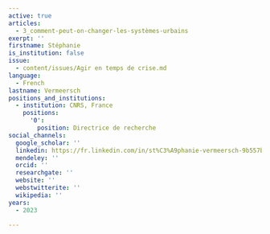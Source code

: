```yaml
---
active: true
articles:
  - 3_comment-peut-on-changer-les-systèmes-urbains
exerpt: ''
firstname: Stéphanie
is_institution: false
issue:
  - content/issues/Agir en temps de crise.md
language:
  - French
lastname: Vermeersch
positions_and_institutions:
  - institution: CNRS, France
    positions:
      '0':
        position: Directrice de recherche
social_channels:
  google_scholar: ''
  linkedin: https://fr.linkedin.com/in/st%C3%A9phanie-vermeersch-9b557b86
  mendeley: ''
  orcid: ''
  researchgate: ''
  website: ''
  webstwitterite: ''
  wikipedia: ''
years:
  - 2023

---
```

